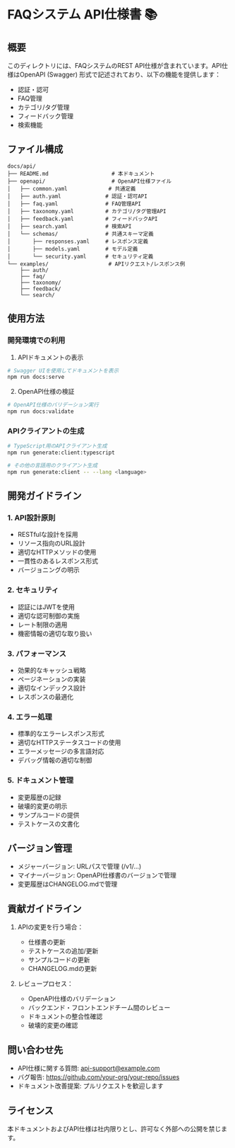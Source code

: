 # FAQシステム API仕様書 📚

## 概要

このディレクトリには、FAQシステムのREST API仕様が含まれています。API仕様はOpenAPI (Swagger) 形式で記述されており、以下の機能を提供します：

- 認証・認可
- FAQ管理
- カテゴリ/タグ管理
- フィードバック管理
- 検索機能

## ファイル構成

```
docs/api/
├── README.md                    # 本ドキュメント
├── openapi/                     # OpenAPI仕様ファイル
│   ├── common.yaml             # 共通定義
│   ├── auth.yaml              # 認証・認可API
│   ├── faq.yaml               # FAQ管理API
│   ├── taxonomy.yaml          # カテゴリ/タグ管理API
│   ├── feedback.yaml          # フィードバックAPI
│   ├── search.yaml            # 検索API
│   └── schemas/               # 共通スキーマ定義
│       ├── responses.yaml     # レスポンス定義
│       ├── models.yaml        # モデル定義
│       └── security.yaml      # セキュリティ定義
└── examples/                   # APIリクエスト/レスポンス例
    ├── auth/
    ├── faq/
    ├── taxonomy/
    ├── feedback/
    └── search/
```

## 使用方法

### 開発環境での利用

1. APIドキュメントの表示
```bash
# Swagger UIを使用してドキュメントを表示
npm run docs:serve
```

2. OpenAPI仕様の検証
```bash
# OpenAPI仕様のバリデーション実行
npm run docs:validate
```

### APIクライアントの生成

```bash
# TypeScript用のAPIクライアント生成
npm run generate:client:typescript

# その他の言語用のクライアント生成
npm run generate:client -- --lang <language>
```

## 開発ガイドライン

### 1. API設計原則

- RESTfulな設計を採用
- リソース指向のURL設計
- 適切なHTTPメソッドの使用
- 一貫性のあるレスポンス形式
- バージョニングの明示

### 2. セキュリティ

- 認証にはJWTを使用
- 適切な認可制御の実施
- レート制限の適用
- 機密情報の適切な取り扱い

### 3. パフォーマンス

- 効果的なキャッシュ戦略
- ページネーションの実装
- 適切なインデックス設計
- レスポンスの最適化

### 4. エラー処理

- 標準的なエラーレスポンス形式
- 適切なHTTPステータスコードの使用
- エラーメッセージの多言語対応
- デバッグ情報の適切な制御

### 5. ドキュメント管理

- 変更履歴の記録
- 破壊的変更の明示
- サンプルコードの提供
- テストケースの文書化

## バージョン管理

- メジャーバージョン: URLパスで管理 (/v1/...)
- マイナーバージョン: OpenAPI仕様書のバージョンで管理
- 変更履歴はCHANGELOG.mdで管理

## 貢献ガイドライン

1. APIの変更を行う場合：
   - 仕様書の更新
   - テストケースの追加/更新
   - サンプルコードの更新
   - CHANGELOG.mdの更新

2. レビュープロセス：
   - OpenAPI仕様のバリデーション
   - バックエンド・フロントエンドチーム間のレビュー
   - ドキュメントの整合性確認
   - 破壊的変更の確認

## 問い合わせ先

- API仕様に関する質問: api-support@example.com
- バグ報告: https://github.com/your-org/your-repo/issues
- ドキュメント改善提案: プルリクエストを歓迎します

## ライセンス

本ドキュメントおよびAPI仕様は社内限りとし、許可なく外部への公開を禁じます。